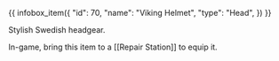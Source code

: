 {{ infobox_item({
	"id": 70,
	"name": "Viking Helmet",
	"type": "Head",
}) }}

Stylish Swedish headgear.

In-game, bring this item to a [[Repair Station]] to equip it.